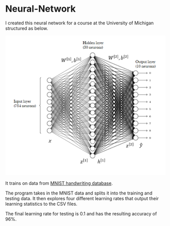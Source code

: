 # Neural-Network
I created this neural network for a course at the University of Michigan structured as below.

![neural network](https://github.com/nathanrosswilson/Neural-Network/blob/main/Screenshot%202020-11-02%20110547.png)

It trains on data from [MNIST handwriting database](http://yann.lecun.com/exdb/mnist/).

The program takes in the MNIST data and splits it into the training and testing data. It then explores four different learning rates that output their learning statistics to the CSV files.

The final learning rate for testing is 0.1 and has the resulting accuracy of 96%.
